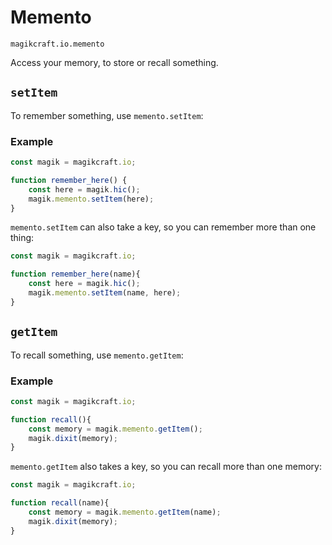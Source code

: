 # Memento

`magikcraft.io.memento`

Access your memory, to store or recall something.

## `setItem`

To remember something, use `memento.setItem`:

### Example

```javascript
const magik = magikcraft.io;

function remember_here() {
    const here = magik.hic();
    magik.memento.setItem(here);
}
```
`memento.setItem` can also take a key, so you can remember more than one thing:

```javascript
const magik = magikcraft.io;

function remember_here(name){
    const here = magik.hic();
    magik.memento.setItem(name, here);
}
```

## `getItem`

To recall something, use `memento.getItem`:

### Example

```javascript
const magik = magikcraft.io;

function recall(){
    const memory = magik.memento.getItem();
    magik.dixit(memory);
}
```

`memento.getItem` also takes a key, so you can recall more than one memory:

```javascript
const magik = magikcraft.io;

function recall(name){
    const memory = magik.memento.getItem(name);
    magik.dixit(memory);
}
```

